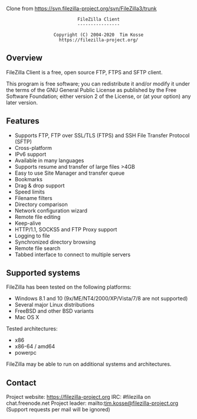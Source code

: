 Clone from https://svn.filezilla-project.org/svn/FileZilla3/trunk

                               FileZilla Client
                               ----------------

                      Copyright (C) 2004-2020  Tim Kosse
                        https://filezilla-project.org/

Overview
--------

FileZilla Client is a free, open source FTP, FTPS and SFTP client.

This program is free software; you can redistribute it and/or modify
it under the terms of the GNU General Public License as published by
the Free Software Foundation; either version 2 of the License, or
(at your option) any later version.

Features
--------

- Supports FTP, FTP over SSL/TLS (FTPS) and SSH File Transfer Protocol (SFTP)
- Cross-platform
- IPv6 support
- Available in many languages
- Supports resume and transfer of large files >4GB
- Easy to use Site Manager and transfer queue
- Bookmarks
- Drag & drop support
- Speed limits
- Filename filters
- Directory comparison
- Network configuration wizard
- Remote file editing
- Keep-alive
- HTTP/1.1, SOCKS5 and FTP Proxy support
- Logging to file
- Synchronized directory browsing
- Remote file search
- Tabbed interface to connect to multiple servers

Supported systems
-----------------

FileZilla has been tested on the following platforms:
- Windows 8.1 and 10 (9x/ME/NT4/2000/XP/Vista/7/8 are not supported)
- Several major Linux distributions
- FreeBSD and other BSD variants
- Mac OS X

Tested architectures:
- x86
- x86-64 / amd64
- powerpc

FileZilla may be able to run on additional systems and architectures.

Contact
-------

Project website: https://filezilla-project.org
IRC:             #filezilla on chat.freenode.net
Project leader:  mailto:tim.kosse@filezilla-project.org (Support requests per
                 mail will be ignored)

